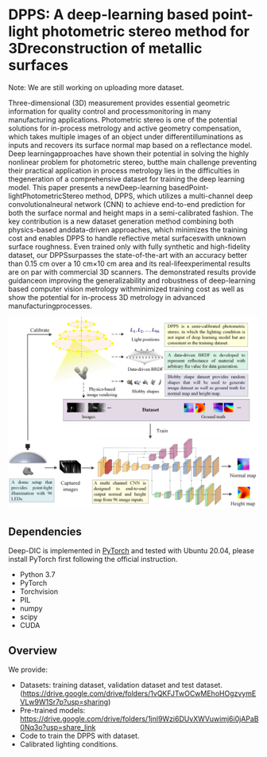 # DPPS: A deep-learning based point-light photometric stereo method for 3Dreconstruction of metallic surfaces
 
Note: We are still working on uploading more dataset. <br/>

Three-dimensional (3D) measurement provides essential geometric information for quality control and processmonitoring in many manufacturing applications. Photometric stereo is one of the potential solutions for in-process metrology and active geometry compensation, which takes multiple images of an object under differentilluminations as inputs and recovers its surface normal map based on a reflectance model. Deep learningapproaches have shown their potential in solving the highly nonlinear problem for photometric stereo, butthe main challenge preventing their practical application in process metrology lies in the difficulties in thegeneration of a comprehensive dataset for training the deep learning model. This paper presents a newDeep-learning basedPoint-lightPhotometricStereo method, DPPS, which utilizes a multi-channel deep convolutionalneural network (CNN) to achieve end-to-end prediction for both the surface normal and height maps in a semi-calibrated fashion. The key contribution is a new dataset generation method combining both physics-based anddata-driven approaches, which minimizes the training cost and enables DPPS to handle reflective metal surfaceswith unknown surface roughness. Even trained only with fully synthetic and high-fidelity dataset, our DPPSsurpasses the state-of-the-art with an accuracy better than 0.15 cm over a 10 cm×10 cm area and its real-lifeexperimental results are on par with commercial 3D scanners. The demonstrated results provide guidanceon improving the generalizability and robustness of deep-learning based computer vision metrology withminimized training cost as well as show the potential for in-process 3D metrology in advanced manufacturingprocesses.<br/>

![plot](./graphical_abstract.png)
## Dependencies
Deep-DIC is implemented in [PyTorch](https://pytorch.org/) and tested with Ubuntu 20.04, please install PyTorch first following the official instruction. 
- Python 3.7 
- PyTorch
- Torchvision
- PIL
- numpy
- scipy
- CUDA

## Overview
We provide:
- Datasets: training dataset, validation dataset and test dataset.
      (https://drive.google.com/drive/folders/1vQKFJTwOCwMEhoHOgzvymEVLw9W1Sr7p?usp=sharing)
- Pre-trained models:
      https://drive.google.com/drive/folders/1jnl9Wzi6DUvXWVuwimj6i0jAPaB0Nq3o?usp=share_link
- Code to train the DPPS with dataset.
- Calibrated lighting conditions.

